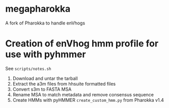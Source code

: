 # megapharokka
A fork of Pharokka to handle enVhogs

# Creation of enVhog hmm profile for use with pyhmmer

See `scripts/notes.sh`


1. Download and untar the tarball
2. Extract the a3m files from hhsuite formatted files
3. Convert s3m to FASTA MSA
4. Rename MSA to match metadata and remove consensus sequence
5. Create HMMs with pyHMMER `create_custom_hmm.py` from Pharokka v1.4



